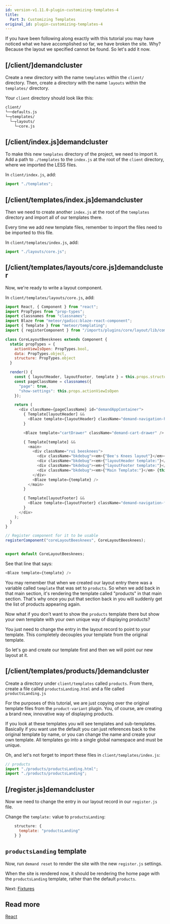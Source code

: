 ```yaml
---
id: version-v1.11.0-plugin-customizing-templates-4
title:
  Part 3: Customizing Templates
original_id: plugin-customizing-templates-4
---
```

    
If you have been following along exactly with this tutorial you may have noticed what we have accomplished so far, we have broken the site. Why? Because the layout we specified cannot be found. So let's add it now.

## [/client/]demandcluster

Create a new directory with the name `templates` within the `client/` directory. Then, create a directory with the name `layouts` within the `templates/` directory.

Your `client` directory should look like this:

```sh
client/
└──defaults.js
└─┬templates/
  └─┬layouts/
    └─core.js
```

## [/client/index.js]demandcluster

To make this new `templates` directory of the project, we need to import it. Add a path to `./templates` to the `index.js` at the root of the `client` directory, where we imported the LESS files.

In `client/index.js`, add:

```js
import "./templates";
```

## [/client/templates/index.js]demandcluster

Then we need to create another `index.js` at the root of the `templates` directory and import all of our templates there.

Every time we add new template files, remember to import the files need to be imported to this file.

In `client/templates/index.js`, add:

```js
import "./layouts/core.js";
```

## [/client/templates/layouts/core.js]demandcluster

Now, we're ready to write a layout component.

In `client/templates/layouts/core.js`, add:

```js
import React, { Component } from "react";
import PropTypes from "prop-types";
import classnames from "classnames";
import Blaze from "meteor/gadicc:blaze-react-component";
import { Template } from "meteor/templating";
import { registerComponent } from "/imports/plugins/core/layout/lib/components";

class CoreLayoutBeesknees extends Component {
  static propTypes = {
    actionViewIsOpen: PropTypes.bool,
    data: PropTypes.object,
    structure: PropTypes.object
  }

  render() {
    const { layoutHeader, layoutFooter, template } = this.props.structure || {};
    const pageClassName = classnames({
      "page": true,
      "show-settings": this.props.actionViewIsOpen
    });

    return (
      <div className={pageClassName} id="demandAppContainer">
        { Template[layoutHeader] &&
          <Blaze template={layoutHeader} className="demand-navigation-header" />
        }

        <Blaze template="cartDrawer" className="demand-cart-drawer" />

        { Template[template] &&
          <main>
            <div className="rui beesknees">
              <div className="bkdebug"><em>{"Bee's Knees layout"}</em></div>
              <div className="bkdebug"><em>{"layoutHeader template:"}</em> {this.props.structure.layoutHeader}</div>
              <div className="bkdebug"><em>{"layoutFooter template:"}</em> {this.props.structure.layoutFooter}</div>
              <div className="bkdebug"><em>{"Main Template:"}</em> {this.props.structure.template}</div>
            </div>
            <Blaze template={template} />
          </main>
        }

        { Template[layoutFooter] &&
          <Blaze template={layoutFooter} className="demand-navigation-footer footer-default" />
        }
      </div>
    );
  }
}

// Register component for it to be usable
registerComponent("coreLayoutBeesknees", CoreLayoutBeesknees);


export default CoreLayoutBeesknees;
```

See that line that says:

```js
<Blaze template={template} />
```

You may remember that when we created our layout entry there was a variable called `template` that was set to `products`. So when we add back in that main section, it's rendering the template called "products" in that main section. That's why once you put that section back in you will suddenly get the list of products appearing again.

Now what if you don't want to show the `products` template there but show your own template with your own unique way of displaying products?

You just need to change the entry in the layout record to point to your template. This completely decouples your template from the original template.

So let's go and create our template first and then we will point our new layout at it.

## [/client/templates/products/]demandcluster

Create a directory under `client/templates` called `products`. From there, create a file called `productsLanding.html` and a file called `productsLanding.js`

For the purposes of this tutorial, we are just copying over the original template files from the `product-variant` plugin. You, of course, are creating a brand new, innovative way of displaying products.

If you look at these templates you will see templates and sub-templates. Basically if you want use the default you can just references back to the original template by name, or you can change the name and create your own template. All templates go into a single global namespace and must be unique.

Oh, and let's not forget to import these files in `client/templates/index.js`:

```js
// products
import "./products/productsLanding.html";
import "./products/productsLanding";
```

## [/register.js]demandcluster

Now we need to change the entry in our layout record in our `register.js` file.

Change the `template:` value to `productsLanding`:

```js
    structure: {
      template: "productsLanding"
    } }
```

## `productsLanding` template

Now, run `demand reset` to render the site with the new `register.js` settings.

When the site is rendered now, it should be rendering the home page with the `productsLanding` template, rather than the default `products`.

Next: [Fixtures](plugin-fixtures-5.md)

## Read more

[React](https://facebook.github.io/react/)

